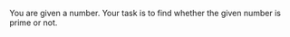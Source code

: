 You are given a number. Your task is to find whether the given number is prime or not.

```Cpp




```